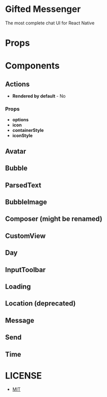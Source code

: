 # Gifted Messenger
The most complete chat UI for React Native

# Props

# Components
## Actions
- **Rendered by default** - No

### Props
- **options**
- **icon**
- **containerStyle**
- **iconStyle**

## Avatar
## Bubble
## ParsedText
## BubbleImage
## Composer (might be renamed)
## CustomView
## Day
## InputToolbar
## Loading
## Location (deprecated)
## Message
## Send
## Time


# LICENSE
- [MIT](LICENSE)
